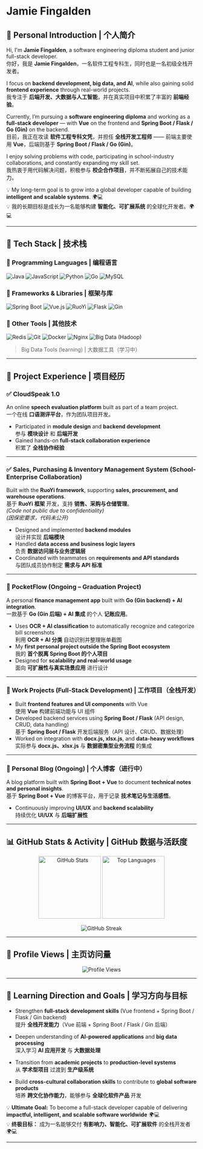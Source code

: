 # Jamie Fingalden

## 👋 Personal Introduction | 个人简介

Hi, I'm **Jamie Fingalden**, a software engineering diploma student and junior full-stack developer.  
你好，我是 **Jamie Fingalden**，一名软件工程专科生，同时也是一名初级全栈开发者。  

I focus on **backend development, big data, and AI**, while also gaining solid **frontend experience** through real-world projects.  
我专注于 **后端开发、大数据与人工智能**，并在真实项目中积累了丰富的 **前端经验**。  

Currently, I’m pursuing a **software engineering diploma** and working as a **full-stack developer** — with **Vue** on the frontend and **Spring Boot / Flask / Go (Gin)** on the backend.  
目前，我正在攻读 **软件工程专科文凭**，并担任 **全栈开发工程师** —— 前端主要使用 **Vue**，后端则基于 **Spring Boot / Flask / Go (Gin)**。  

I enjoy solving problems with code, participating in school-industry collaborations, and constantly expanding my skill set.  
我热衷于用代码解决问题，积极参与 **校企合作项目**，并不断拓展自己的技术能力。  

💡 My long-term goal is to grow into a global developer capable of building **intelligent and scalable systems**. 🌍💻  
💡 我的长期目标是成长为一名能够构建 **智能化、可扩展系统** 的全球化开发者。🌍💻  

---

## 🧰 Tech Stack | 技术栈

### 🔧 Programming Languages | 编程语言  
![Java](https://img.shields.io/badge/Java-ED8B00?style=for-the-badge&logo=java&logoColor=white) 
![JavaScript](https://img.shields.io/badge/JavaScript-F7DF1E?style=for-the-badge&logo=javascript&logoColor=black) 
![Python](https://img.shields.io/badge/Python-3776AB?style=for-the-badge&logo=python&logoColor=white) 
![Go](https://img.shields.io/badge/Go-00ADD8?style=for-the-badge&logo=go&logoColor=white) 
![MySQL](https://img.shields.io/badge/MySQL-4479A1?style=for-the-badge&logo=mysql&logoColor=white)

### 🔧 Frameworks & Libraries | 框架与库  
![Spring Boot](https://img.shields.io/badge/Spring_Boot-6DB33F?style=for-the-badge&logo=springboot&logoColor=white) 
![Vue.js](https://img.shields.io/badge/Vue.js-4FC08D?style=for-the-badge&logo=vuedotjs&logoColor=white) 
![RuoYi](https://img.shields.io/badge/RuoYi-2E86C1?style=for-the-badge) 
![Flask](https://img.shields.io/badge/Flask-000000?style=for-the-badge&logo=flask&logoColor=white) 
![Gin](https://img.shields.io/badge/Gin-00ADD8?style=for-the-badge&logo=go&logoColor=white)

### 🔧 Other Tools | 其他技术  
![Redis](https://img.shields.io/badge/Redis-DC382D?style=for-the-badge&logo=redis&logoColor=white) 
![Git](https://img.shields.io/badge/Git-F05032?style=for-the-badge&logo=git&logoColor=white) 
![Docker](https://img.shields.io/badge/Docker-2496ED?style=for-the-badge&logo=docker&logoColor=white) 
![Nginx](https://img.shields.io/badge/Nginx-009639?style=for-the-badge&logo=nginx&logoColor=white) 
![Big Data (Hadoop)](https://img.shields.io/badge/Big%20Data-Hadoop-2181C2?style=for-the-badge&logo=apachehadoop&logoColor=white)

> Big Data Tools (learning) | 大数据工具（学习中）

---

## 💼 Project Experience | 项目经历

### ✅ CloudSpeak 1.0  
An online **speech evaluation platform** built as part of a team project.  
一个在线 **口语测评平台**，作为团队项目开发。  

- Participated in **module design** and **backend development**  
  参与 **模块设计** 和 **后端开发**  
- Gained hands-on **full-stack collaboration experience**  
  积累了 **全栈协作经验**

---

### ✅ Sales, Purchasing & Inventory Management System (School-Enterprise Collaboration)  
Built with the **RuoYi framework**, supporting **sales, procurement, and warehouse operations**.  
基于 **RuoYi 框架** 开发，支持 **销售、采购与仓储管理**。  
*(Code not public due to confidentiality)*  
*(因保密要求，代码未公开)*  

- Designed and implemented **backend modules**  
  设计并实现 **后端模块**  
- Handled **data access and business logic layers**  
  负责 **数据访问层与业务逻辑层**  
- Coordinated with teammates on **requirements and API standards**  
  与团队成员协作制定 **需求与 API 标准**

---

### 🚧 PocketFlow (Ongoing – Graduation Project)  
A personal **finance management app** built with **Go (Gin backend) + AI integration**.  
一款基于 **Go (Gin 后端) + AI 集成** 的个人 **记账应用**。  

- Uses **OCR + AI classification** to automatically recognize and categorize bill screenshots  
  利用 **OCR + AI 分类** 自动识别并整理账单截图  
- My **first personal project outside the Spring Boot ecosystem**  
  我的 **首个脱离 Spring Boot 的个人项目**  
- Designed for **scalability and real-world usage**  
  面向 **可扩展性与真实场景应用** 进行设计

---

### 🚧 Work Projects (Full-Stack Development) | 工作项目（全栈开发）  
- Built **frontend features and UI components** with Vue  
  使用 **Vue** 构建前端功能与 UI 组件  
- Developed backend services using **Spring Boot / Flask** (API design, CRUD, data handling)  
  基于 **Spring Boot / Flask** 开发后端服务（API 设计、CRUD、数据处理）  
- Worked on integration with **docx.js, xlsx.js**, and **data-heavy workflows**  
  实际参与 **docx.js、xlsx.js** 与 **数据密集型业务流程** 的集成

---

### 🚧 Personal Blog (Ongoing) | 个人博客（进行中）  
A blog platform built with **Spring Boot + Vue** to document **technical notes and personal insights**.  
基于 **Spring Boot + Vue** 的博客平台，用于记录 **技术笔记与生活感悟**。  

- Continuously improving **UI/UX** and **backend scalability**  
  持续优化 **UI/UX** 与 **后端扩展性**

---

## 📊 GitHub Stats & Activity | GitHub 数据与活跃度

<p align="center">
  <img src="https://github-readme-stats.vercel.app/api?username=JamieFingalden&show_icons=true&theme=radical" alt="GitHub Stats" height="165"/>
  <img src="https://github-readme-stats.vercel.app/api/top-langs/?username=JamieFingalden&layout=compact&theme=radical" alt="Top Languages" height="165"/>
</p>

<p align="center">
  <img src="https://streak-stats.demolab.com/?user=JamieFingalden&theme=radical" alt="GitHub Streak"/>
</p>

---

## 👀 Profile Views | 主页访问量

<p align="center">
  <img src="https://komarev.com/ghpvc/?username=JamieFingalden&style=for-the-badge&color=blue" alt="Profile Views"/>
</p>

---

## 🎯 Learning Direction and Goals | 学习方向与目标

- Strengthen **full-stack development skills** (Vue frontend + Spring Boot / Flask / Gin backend)  
  提升 **全栈开发能力**（Vue 前端 + Spring Boot / Flask / Gin 后端）  

- Deepen understanding of **AI-powered applications** and **big data processing**  
  深入学习 **AI 应用开发** 与 **大数据处理**  

- Transition from **academic projects** to **production-level systems**  
  从 **学术型项目** 过渡到 **生产级系统**  

- Build **cross-cultural collaboration skills** to contribute to **global software products**  
  培养 **跨文化协作能力**，能够参与 **全球化软件产品** 开发  

💡 **Ultimate Goal:** To become a full-stack developer capable of delivering **impactful, intelligent, and scalable software worldwide** 🌍💻  
💡 **终极目标：** 成为一名能够交付 **有影响力、智能化、可扩展软件** 的全栈开发者 🌍💻  

---
